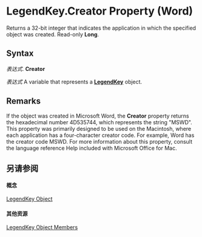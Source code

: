
# LegendKey.Creator Property (Word)

Returns a 32-bit integer that indicates the application in which the specified object was created. Read-only  **Long**.


## Syntax

 _表达式_. **Creator**

 _表达式_ A variable that represents a **[LegendKey](07578528-3e73-7898-47dc-296aefb854f0.md)** object.


## Remarks

If the object was created in Microsoft Word, the  **Creator** property returns the hexadecimal number 4D535744, which represents the string "MSWD". This property was primarily designed to be used on the Macintosh, where each application has a four-character creator code. For example, Word has the creator code MSWD. For more information about this property, consult the language reference Help included with Microsoft Office for Mac.


## 另请参阅


#### 概念


[LegendKey Object](07578528-3e73-7898-47dc-296aefb854f0.md)
#### 其他资源


[LegendKey Object Members](http://msdn.microsoft.com/library/5cf54e0b-ced5-129d-fd72-4842dd9a644a%28Office.15%29.aspx)
